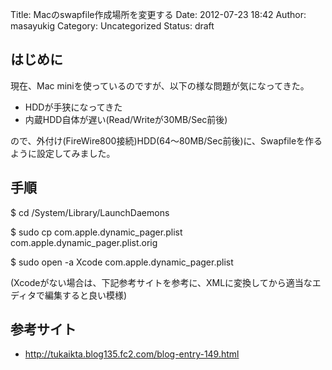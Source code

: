 Title: Macのswapfile作成場所を変更する
Date: 2012-07-23 18:42
Author: masayukig
Category: Uncategorized
Status: draft

はじめに
--------

現在、Mac miniを使っているのですが、以下の様な問題が気になってきた。

-   HDDが手狭になってきた
-   内蔵HDD自体が遅い(Read/Writeが30MB/Sec前後)

ので、外付け(FireWire800接続)HDD(64〜80MB/Sec前後)に、Swapfileを作るように設定してみました。

手順
----

\$ cd /System/Library/LaunchDaemons



\$ sudo cp com.apple.dynamic\_pager.plist
com.apple.dynamic\_pager.plist.orig





\$ sudo open -a Xcode com.apple.dynamic\_pager.plist




(Xcodeがない場合は、下記参考サイトを参考に、XMLに変換してから適当なエディタで編集すると良い模様)






参考サイト
----------

-   <http://tukaikta.blog135.fc2.com/blog-entry-149.html>

